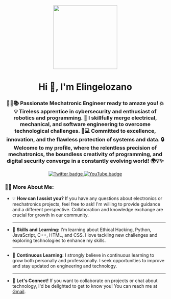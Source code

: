 <div align="center">
  <img src="https://media.giphy.com/media/3o7bu9HvCRRp7MjpT2/giphy.gif" width="200"/>
  <h1>Hi 👋, I'm Elingelozano</h1>
  <h3>🔧🤖📚 Passionate Mechatronic Engineer ready to amaze you! 💥💡 Tireless apprentice in cybersecurity and enthusiast of robotics and programming. 🚀 I skillfully merge electrical, mechanical, and software engineering to overcome technological challenges. 💪💻 Committed to excellence, innovation, and the flawless protection of systems and data. 🔒 Welcome to my profile, where the relentless precision of mechatronics, the boundless creativity of programming, and digital security converge in a constantly evolving world! 🌍💡✨
  </h3>
</div>

<div align="center">
  <a href="https://twitter.com/FREDERICKLOZA14" target="_blank">
    <img src="https://img.shields.io/twitter/url?url=https%3A%2F%2Ftwitter.com%2FFREDERICKLOZA14&style=piso&logo=twitter&logoColor=azul&label=TWITTER&color=abcdef"
    alt="Twitter badge" />
  </a>
  <a href="https://www.youtube.com/channel/UCUiCC8V7dfOqVDS-1pG_5tg" target="_blank">
    <img src="https://img.shields.io/youtube/channel/subscribers/UCUiCC8V7dfOqVDS-1pG_5tg?label=YouTube"
    alt="YouTube badge" />
  </a>
</div>

### 👨‍💻 More About Me:

- 💡 **How can I assist you?**
  If you have any questions about electronics or mechatronics projects, feel free to ask! I'm willing to provide guidance and a different perspective. Collaboration and knowledge exchange are crucial for growth in our community.
  
  <hr> <!-- Línea horizontal para separar las ideas -->

- 🔧 **Skills and Learning:**
  I'm learning about Ethical Hacking, Python, JavaScript, C++, HTML, and CSS. I love tackling new challenges and exploring technologies to enhance my skills.
  
  <hr> <!-- Línea horizontal para separar las ideas -->

- 🌱 **Continuous Learning:**
  I strongly believe in continuous learning to grow both personally and professionally. I seek opportunities to improve and stay updated on engineering and technology.
  
  <hr> <!-- Línea horizontal para separar las ideas -->

- 📢 **Let's Connect!**
  If you want to collaborate on projects or chat about technology, I'd be delighted to get to know you! You can reach me at [Gmail](mailto:ingfredericklozano@gmail.com).

